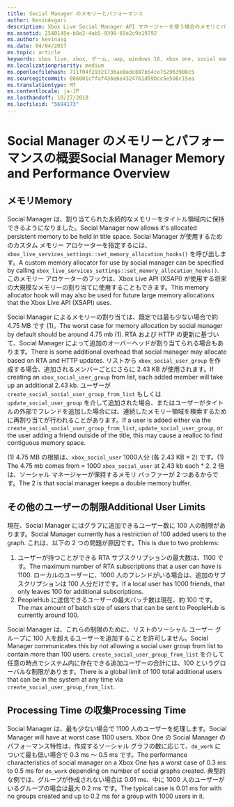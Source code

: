 ```yaml
---
title: Social Manager のメモリーとパフォーマンス
author: KevinAsgari
description: Xbox Live Social Manager API マネージャーを使う場合のメモリとパフォーマンスに関する考慮事項について説明します。
ms.assetid: 2540145e-b8e2-4ab5-9390-65e2c9b19792
ms.author: kevinasg
ms.date: 04/04/2017
ms.topic: article
keywords: xbox live, xbox, ゲーム, uwp, windows 10, xbox one, social manager, people
ms.localizationpriority: medium
ms.openlocfilehash: 711f04f29321736ae8adc887b54ce752963908c5
ms.sourcegitcommit: 086001cffaf436e6e4324761d59bcc5e598c15ea
ms.translationtype: MT
ms.contentlocale: ja-JP
ms.lasthandoff: 10/27/2018
ms.locfileid: "5694173"
---
```

# <a name="social-manager-memory-and-performance-overview"></a><span data-ttu-id="09adf-104">Social Manager のメモリーとパフォーマンスの概要</span><span class="sxs-lookup"><span data-stu-id="09adf-104">Social Manager Memory and Performance Overview</span></span>

## <a name="memory"></a><span data-ttu-id="09adf-105">メモリ</span><span class="sxs-lookup"><span data-stu-id="09adf-105">Memory</span></span>
<span data-ttu-id="09adf-106">Social Manager は、割り当てられた永続的なメモリーをタイトル領域内に保持できるようになりました。</span><span class="sxs-lookup"><span data-stu-id="09adf-106">Social Manager now allows it's allocated persistent memory to be held in title space.</span></span> <span data-ttu-id="09adf-107">Social Manager が使用するためのカスタム メモリー アロケーターを指定するには、`xbox_live_services_settings::set_memory_allocation_hooks()` を呼び出します。</span><span class="sxs-lookup"><span data-stu-id="09adf-107">A custom memory allocator for use by social manager can be specified by calling `xbox_live_services_settings::set_memory_allocation_hooks()`.</span></span> <span data-ttu-id="09adf-108">このメモリー アロケーターのフックは、Xbox Live API (XSAPI) が使用する将来の大規模なメモリーの割り当てに使用することもできます。</span><span class="sxs-lookup"><span data-stu-id="09adf-108">This memory allocator hook will may also be used for future large memory allocations that the Xbox Live API (XSAPI) uses.</span></span>

<span data-ttu-id="09adf-109">Social Manager によるメモリーの割り当ては、既定では最も少ない場合で約 4.75 MB です (1)。</span><span class="sxs-lookup"><span data-stu-id="09adf-109">The worst case for memory allocation by social manager by default should be around 4.75 mb (1).</span></span> <span data-ttu-id="09adf-110">RTA および HTTP の更新に基づいて、Social Manager によって追加のオーバーヘッドが割り当てられる場合もあります。</span><span class="sxs-lookup"><span data-stu-id="09adf-110">There is some additional overhead that social manager may allocate based on RTA and HTTP updates.</span></span> <span data-ttu-id="09adf-111">リストから `xbox_social_user_group` を作成する場合、追加されるメンバーごとにさらに 2.43 KB が使用されます。</span><span class="sxs-lookup"><span data-stu-id="09adf-111">If creating an `xbox_social_user_group` from list, each added member will take up an additional 2.43 kb.</span></span> <span data-ttu-id="09adf-112">ユーザーが `create_social_social_user_group_from_list` もしくは `update_social_user_group` を介して追加された場合、またはユーザーがタイトルの外部でフレンドを追加した場合には、連続したメモリー領域を検索するために再割り当てが行われることがあります。</span><span class="sxs-lookup"><span data-stu-id="09adf-112">If a user is added either via the `create_social_social_user_group_from_list`, `update_social_user_group`, or the user adding a friend outside of the title, this may cause a realloc to find contiguous memory space.</span></span>

<span data-ttu-id="09adf-113">(1) 4.75 MB の根拠は、`xbox_social_user` 1000人分 (各 2.43 KB × 2) です。</span><span class="sxs-lookup"><span data-stu-id="09adf-113">(1) The 4.75 mb comes from = 1000 `xbox_social_user` at 2.43 kb each \* 2.</span></span> <span data-ttu-id="09adf-114">2 倍は、ソーシャル マネージャーが保持するメモリ バッファーが 2 つあるからです。</span><span class="sxs-lookup"><span data-stu-id="09adf-114">The 2 is that social manager keeps a double memory buffer.</span></span>

## <a name="additional-user-limits"></a><span data-ttu-id="09adf-115">その他のユーザーの制限</span><span class="sxs-lookup"><span data-stu-id="09adf-115">Additional User Limits</span></span>
<span data-ttu-id="09adf-116">現在、Social Manager にはグラフに追加できるユーザー数に 100 人の制限があります。</span><span class="sxs-lookup"><span data-stu-id="09adf-116">Social Manager currently has a restriction of 100 added users to the graph.</span></span> <span data-ttu-id="09adf-117">これは、以下の 2 つの問題が原因です。</span><span class="sxs-lookup"><span data-stu-id="09adf-117">This is due to two problems:</span></span>

1. <span data-ttu-id="09adf-118">ユーザーが持つことができる RTA サブスクリプションの最大数は、1100 です。</span><span class="sxs-lookup"><span data-stu-id="09adf-118">The maximum number of RTA subscriptions that a user can have is 1100.</span></span> <span data-ttu-id="09adf-119">ローカルのユーザーに、1000 人のフレンドがいる場合は、追加のサブスクリプションは 100 人分だけです。</span><span class="sxs-lookup"><span data-stu-id="09adf-119">If a local user has 1000 friends, that only leaves 100 for additional subscriptions.</span></span>
2. <span data-ttu-id="09adf-120">PeopleHub に送信できるユーザーの最大バッチ数は現在、約 100 です。</span><span class="sxs-lookup"><span data-stu-id="09adf-120">The max amount of batch size of users that can be sent to PeopleHub is currently around 100.</span></span>

<span data-ttu-id="09adf-121">Social Manager は、これらの制限のために、リストのソーシャル ユーザー グループに 100 人を超えるユーザーを追加することを許可しません。</span><span class="sxs-lookup"><span data-stu-id="09adf-121">Social Manager communicates this by not allowing a social user group from list to contain more than 100 users.</span></span> <span data-ttu-id="09adf-122">`create_social_user_group_from_list` を介して任意の時点でシステム内に存在できる追加ユーザーの合計には、100 というグローバルな制限があります。</span><span class="sxs-lookup"><span data-stu-id="09adf-122">There is a global limit of 100 total additional users that can be in the system at any time via `create_social_user_group_from_list`.</span></span>

## <a name="processing-time"></a><span data-ttu-id="09adf-123">Processing Time の収集</span><span class="sxs-lookup"><span data-stu-id="09adf-123">Processing Time</span></span>
<span data-ttu-id="09adf-124">Social Manager は、最も少ない場合で 1100 人のユーザーを処理します。</span><span class="sxs-lookup"><span data-stu-id="09adf-124">Social Manager will have at worst case 1100 users.</span></span> <span data-ttu-id="09adf-125">Xbox One の Social Manager のパフォーマンス特性は、作成するソーシャル グラフの数に応じて、`do_work` について最も低い場合で 0.3 ms ～ 0.5 ms です。</span><span class="sxs-lookup"><span data-stu-id="09adf-125">The performance characteristics of social manager on a Xbox One has a worst case of 0.3 ms to 0.5 ms for `do_work` depending on number of social graphs created.</span></span> <span data-ttu-id="09adf-126">典型的な例では、グループが作成されない場合は 0.01 ms、中に 1000 人のユーザーがいるグループの場合は最大 0.2 ms です。</span><span class="sxs-lookup"><span data-stu-id="09adf-126">The typical case is 0.01 ms for with no groups created and up to 0.2  ms for a group with 1000 users in it.</span></span>
